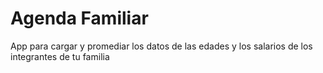 # Agenda Familiar
App para cargar y promediar los datos de las edades y los salarios de los integrantes de tu familia
